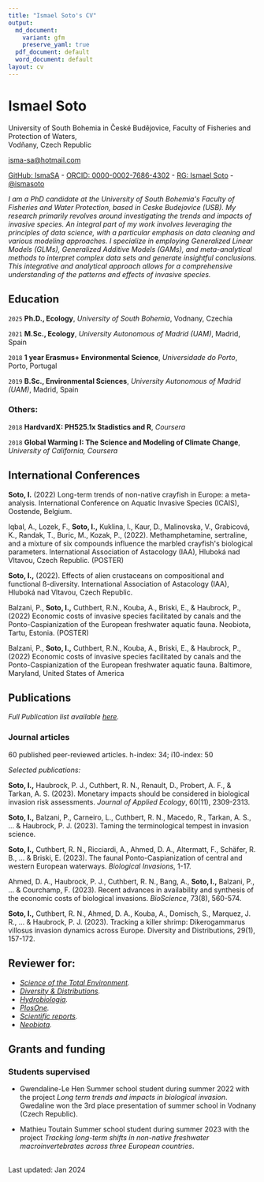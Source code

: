 ```yaml
---
title: "Ismael Soto's CV"
output:
  md_document:
    variant: gfm
    preserve_yaml: true
  pdf_document: default
  word_document: default
layout: cv
---
```


# Ismael Soto

University of South Bohemia in České Budějovice,
Faculty of Fisheries and Protection of Waters,  
Vodňany, Czech Republic 

isma-sa@hotmail.com

[GitHub: IsmaSA](https://github.com/IsmaSA) - [ORCID:
0000-0002-7686-4302](https://orcid.org/0000-0002-7288-6336) - [RG:
Ismael Soto](https://www.researchgate.net/profile/Ismael-Soto-4) -
[@ismasoto](https://twitter.com/ismasoto)

*I am a PhD candidate at the University of South Bohemia's Faculty of Fisheries and Water Protection, based in Ceske Budejovice (USB). My research primarily revolves around investigating the trends and impacts of invasive species. An integral part of my work involves leveraging the principles of data science, with a particular emphasis on data cleaning and various modeling approaches. I specialize in employing Generalized Linear Models (GLMs), Generalized Additive Models (GAMs), and meta-analytical methods to interpret complex data sets and generate insightful conclusions. This integrative and analytical approach allows for a comprehensive understanding of the patterns and effects of invasive species.*

## Education

`2025` **Ph.D., Ecology**, *University of South Bohemia*, Vodnany, Czechia

`2021` **M.Sc., Ecology**, *University Autonomous of Madrid (UAM)*, Madrid, Spain

`2018` **1 year Erasmus+ Environmental Science**, *Universidade do Porto*, Porto, Portugal

`2019` **B.Sc., Environmental Sciences**, *University Autonomous of Madrid (UAM)*,
Madrid, Spain


### Others:

`2018` **HardvardX: PH525.1x  Stadistics and R**, *Coursera*

`2018` **Global Warming I: The Science and Modeling of Climate Change**, *University of California, Coursera*


## International Conferences

**Soto, I.** (2022) Long-term trends of non-native crayfish in Europe: a meta-analysis. International Conference on Aquatic Invasive Species (ICAIS), Oostende, Belgium.

Iqbal, A., Lozek, F., **Soto, I.,** Kuklina, I., Kaur, D., Malinovska, V., Grabicová, K., Randak, T., Buric, M., Kozak, P., (2022). Methamphetamine, sertraline, and a mixture of six compounds influence the marbled crayfish's biological parameters. International Association of Astacology (IAA), Hluboká nad Vltavou, Czech Republic. (POSTER)

**Soto, I.,** (2022). Effects of alien crustaceans on compositional and functional ß-diversity. International Association of Astacology (IAA), Hluboká nad Vltavou, Czech Republic.

Balzani, P., **Soto, I.,** Cuthbert, R.N., Kouba, A., Briski, E., & Haubrock, P., (2022) Economic costs of invasive species facilitated by canals and the Ponto-Caspianization of the European freshwater aquatic fauna. Neobiota, Tartu, Estonia. (POSTER)

Balzani, P., **Soto, I.,** Cuthbert, R.N., Kouba, A., Briski, E., & Haubrock, P., (2022) Economic costs of invasive species facilitated by canals and the Ponto-Caspianization of the European freshwater aquatic fauna. Baltimore, Maryland, United States of America


## Publications

*Full Publication list available
[here](https://farewe.github.io/markdown-cv/publications.html).*

<!--
### Journal articles, in preparation
-->

### Journal articles

60 published peer-reviewed articles. h-index: 34; i10-index: 50

*Selected publications:*

**Soto, I.,** Haubrock, P. J., Cuthbert, R. N., Renault, D., Probert, A. F., & Tarkan, A. S. (2023). Monetary impacts should be considered in biological invasion risk assessments. *Journal of Applied Ecology*, 60(11), 2309-2313.

**Soto, I.,** Balzani, P., Carneiro, L., Cuthbert, R. N., Macedo, R., Tarkan, A. S., ... & Haubrock, P. J. (2023). Taming the terminological tempest in invasion science.

**Soto, I.,** Cuthbert, R. N., Ricciardi, A., Ahmed, D. A., Altermatt, F., Schäfer, R. B., ... & Briski, E. (2023). The faunal Ponto-Caspianization of central and western European waterways. *Biological Invasions*, 1-17.

Ahmed, D. A., Haubrock, P. J., Cuthbert, R. N., Bang, A., **Soto, I.,** Balzani, P., ... & Courchamp, F. (2023). Recent advances in availability and synthesis of the economic costs of biological invasions. *BioScience*, 73(8), 560-574.

**Soto, I.,** Cuthbert, R. N., Ahmed, D. A., Kouba, A., Domisch, S., Marquez, J. R., ... & Haubrock, P. J. (2023). Tracking a killer shrimp: Dikerogammarus villosus invasion dynamics across Europe. Diversity and Distributions, 29(1), 157-172.

## Reviewer for:
- *[Science of the Total Environment](https://www.sciencedirect.com/journal/science-of-the-total-environment).*
- *[Diversity & Distributions](https://onlinelibrary.wiley.com/journal/14724642).*
- *[Hydrobiologia](https://link.springer.com/journal/10750).*
- *[PlosOne](https://journals.plos.org/plosone/).*
- *[Scientific reports](https://www.nature.com/srep/).*
- *[Neobiota](https://neobiota.pensoft.net/).*


## Grants and funding

### Students supervised
- Gwendaline-Le Hen
Summer school student during summer 2022 with the project *Long term trends and impacts in biological invasion*. Gwedaline won the 3rd place presentation of summer school in Vodnany (Czech Republic).

- Mathieu Toutain
Summer school student during summer 2023 with the project *Tracking long-term shifts in non-native freshwater macroinvertebrates across three European countries*. 




<br/>Last updated: Jan 2024<br/><br/>
